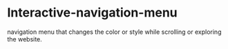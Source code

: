# Interactive-navigation-menu
navigation menu that changes the color or style while scrolling or exploring the website.
